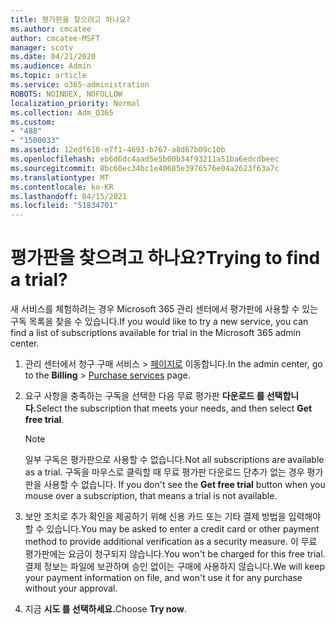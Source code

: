 ```yaml
---
title: 평가판을 찾으려고 하나요?
ms.author: cmcatee
author: cmcatee-MSFT
manager: scotv
ms.date: 04/21/2020
ms.audience: Admin
ms.topic: article
ms.service: o365-administration
ROBOTS: NOINDEX, NOFOLLOW
localization_priority: Normal
ms.collection: Adm_O365
ms.custom:
- "488"
- "1500033"
ms.assetid: 12edf610-e7f1-4693-b767-a8d67b09c10b
ms.openlocfilehash: eb6d6dc4aad5e5b00b34f93211a51ba6edcdbeec
ms.sourcegitcommit: 8bc60ec34bc1e40685e3976576e04a2623f63a7c
ms.translationtype: MT
ms.contentlocale: ko-KR
ms.lasthandoff: 04/15/2021
ms.locfileid: "51834701"
---
```

# <a name="trying-to-find-a-trial"></a><span data-ttu-id="95ff3-102">평가판을 찾으려고 하나요?</span><span class="sxs-lookup"><span data-stu-id="95ff3-102">Trying to find a trial?</span></span>

<span data-ttu-id="95ff3-103">새 서비스를 체험하려는 경우 Microsoft 365 관리 센터에서 평가판에 사용할 수 있는 구독 목록을 찾을 수 있습니다.</span><span class="sxs-lookup"><span data-stu-id="95ff3-103">If you would like to try a new service, you can find a list of subscriptions available for trial in the Microsoft 365 admin center.</span></span>
  
1. <span data-ttu-id="95ff3-104">관리 센터에서 청구 구매  서비스 \> [페이지로](https://go.microsoft.com/fwlink/p/?linkid=868433) 이동합니다.</span><span class="sxs-lookup"><span data-stu-id="95ff3-104">In the admin center, go to the **Billing** \> [Purchase services](https://go.microsoft.com/fwlink/p/?linkid=868433) page.</span></span>

2. <span data-ttu-id="95ff3-105">요구 사항을 충족하는 구독을 선택한 다음 무료 평가판 **다운로드 를 선택합니다.**</span><span class="sxs-lookup"><span data-stu-id="95ff3-105">Select the subscription that meets your needs, and then select  **Get free trial**.</span></span>

    > [!NOTE]
    > <span data-ttu-id="95ff3-106">일부 구독은 평가판으로 사용할 수 없습니다.</span><span class="sxs-lookup"><span data-stu-id="95ff3-106">Not all subscriptions are available as a trial.</span></span> <span data-ttu-id="95ff3-107">구독을 마우스로 클릭할 때 무료 평가판 다운로드 단추가 없는 경우 평가판을 사용할 수 없습니다. </span><span class="sxs-lookup"><span data-stu-id="95ff3-107">If you don't see the **Get free trial** button when you mouse over a subscription, that means a trial is not available.</span></span>
  
3. <span data-ttu-id="95ff3-108">보안 조치로 추가 확인을 제공하기 위해 신용 카드 또는 기타 결제 방법을 입력해야 할 수 있습니다.</span><span class="sxs-lookup"><span data-stu-id="95ff3-108">You may be asked to enter a credit card or other payment method to provide additional verification as a security measure.</span></span> <span data-ttu-id="95ff3-109">이 무료 평가판에는 요금이 청구되지 않습니다.</span><span class="sxs-lookup"><span data-stu-id="95ff3-109">You won't be charged for this free trial.</span></span> <span data-ttu-id="95ff3-110">결제 정보는 파일에 보관하며 승인 없이는 구매에 사용하지 않습니다.</span><span class="sxs-lookup"><span data-stu-id="95ff3-110">We will keep your payment information on file, and won't use it for any purchase without your approval.</span></span>

4. <span data-ttu-id="95ff3-111">지금 **시도 를 선택하세요.**</span><span class="sxs-lookup"><span data-stu-id="95ff3-111">Choose **Try now**.</span></span>
